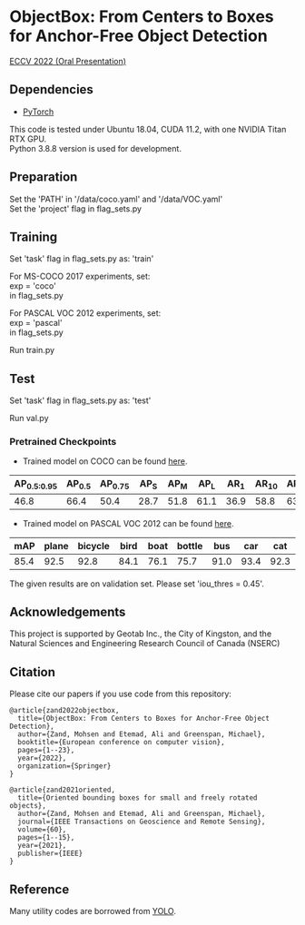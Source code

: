 # ObjectBox: From Centers to Boxes for Anchor-Free Object Detection
[ECCV 2022 (Oral Presentation)](https://arxiv.org/abs/arXiv:2207.06985)

## Dependencies
* [PyTorch](https://pytorch.org)

This code is tested under Ubuntu 18.04, CUDA 11.2, with one NVIDIA Titan RTX GPU.\
Python 3.8.8 version is used for development.


## Preparation
Set the 'PATH' in '/data/coco.yaml'  and '/data/VOC.yaml'\
Set the 'project' flag in flag_sets.py


## Training
Set 'task' flag in flag_sets.py as: 'train'

For MS-COCO 2017 experiments, set:\
exp = 'coco'\
in flag_sets.py

For PASCAL VOC 2012 experiments, set:\
exp = 'pascal'\
in flag_sets.py

Run train.py

## Test
Set 'task' flag in flag_sets.py as: 'test'

Run val.py

### Pretrained Checkpoints

* Trained model on COCO can be found [here](https://queensuca-my.sharepoint.com/:u:/g/personal/mz33_queensu_ca/EfvA5ymDzKVDkYyHJL_FVqEBvGF9Ic15nrUzBvIEJp_p9Q?e=uHdTbg).

| AP<sub>0.5:0.95</sub> | AP<sub>0.5</sub> | AP<sub>0.75</sub> | AP<sub>S</sub> | AP<sub>M</sub> | AP<sub>L</sub> | AR<sub>1</sub> | AR<sub>10</sub> | AR<sub>100</sub> | AR<sub>S</sub> | AR<sub>M</sub> | AR<sub>L</sub> |
|-----------------------|------------------|-------------------|----------------|----------------|----------------|----------------|-----------------|------------------|----------------|----------------|----------------|
| 46.8                  | 66.4             | 50.4              |28.7            |51.8            |61.1            |36.9            |58.8             |63.0              |44.5            |68.0            |78.6            |


* Trained model on PASCAL VOC 2012 can be found [here](https://queensuca-my.sharepoint.com/:u:/g/personal/mz33_queensu_ca/EQIKyhByOWFEndRPkSStmboBYxXL3M8vwVsGbJ0N8Uba4w?e=ttpl8k).

| mAP | plane | bicycle | bird | boat | bottle | bus | car | cat | chair | cow | table | dog | horse | bike | person | plant | sheep | sofa | train |  tv |
|-----|-------|---------|------|------|--------|-----|-----|-----|-------|-----|-------|-----|-------|------|--------|-------|-------|------|-------|-----|
| 85.4|  92.5 |   92.8  | 84.1 | 76.1 |  75.7  | 91.0| 93.4| 92.3|  67.8 | 89.4|  78.9 | 91.7|  93.6 | 91.9 |  88.7  |  60.1 |  87.7 | 82.0 |  91.3 | 86.4|

The given results are on validation set. 
Please set 'iou_thres = 0.45'. 


## Acknowledgements
This project is supported by Geotab Inc., the City of Kingston, and the
Natural Sciences and Engineering Research Council of Canada (NSERC)


## Citation
Please cite our papers if you use code from this repository:
```
@article{zand2022objectbox,
  title={ObjectBox: From Centers to Boxes for Anchor-Free Object Detection},
  author={Zand, Mohsen and Etemad, Ali and Greenspan, Michael},
  booktitle={European conference on computer vision},
  pages={1--23},
  year={2022},
  organization={Springer}
}
```

```
@article{zand2021oriented,
  title={Oriented bounding boxes for small and freely rotated objects},
  author={Zand, Mohsen and Etemad, Ali and Greenspan, Michael},
  journal={IEEE Transactions on Geoscience and Remote Sensing},
  volume={60},
  pages={1--15},
  year={2021},
  publisher={IEEE}
}
```

## Reference
Many utility codes are borrowed from [YOLO](https://github.com/ultralytics/yolov5).

